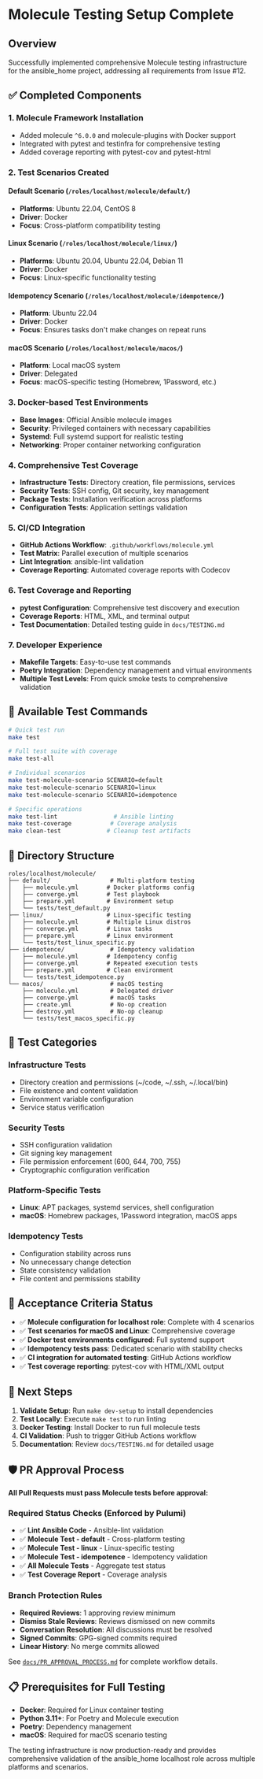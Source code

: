 # Molecule Testing Setup Complete

## Overview
Successfully implemented comprehensive Molecule testing infrastructure for the ansible_home project, addressing all requirements from Issue #12.

## ✅ Completed Components

### 1. Molecule Framework Installation
- Added molecule `^6.0.0` and molecule-plugins with Docker support
- Integrated with pytest and testinfra for comprehensive testing
- Added coverage reporting with pytest-cov and pytest-html

### 2. Test Scenarios Created

#### Default Scenario (`/roles/localhost/molecule/default/`)
- **Platforms**: Ubuntu 22.04, CentOS 8
- **Driver**: Docker
- **Focus**: Cross-platform compatibility testing

#### Linux Scenario (`/roles/localhost/molecule/linux/`)
- **Platforms**: Ubuntu 20.04, Ubuntu 22.04, Debian 11
- **Driver**: Docker
- **Focus**: Linux-specific functionality testing

#### Idempotency Scenario (`/roles/localhost/molecule/idempotence/`)
- **Platform**: Ubuntu 22.04
- **Driver**: Docker
- **Focus**: Ensures tasks don't make changes on repeat runs

#### macOS Scenario (`/roles/localhost/molecule/macos/`)
- **Platform**: Local macOS system
- **Driver**: Delegated
- **Focus**: macOS-specific testing (Homebrew, 1Password, etc.)

### 3. Docker-based Test Environments
- **Base Images**: Official Ansible molecule images
- **Security**: Privileged containers with necessary capabilities
- **Systemd**: Full systemd support for realistic testing
- **Networking**: Proper container networking configuration

### 4. Comprehensive Test Coverage
- **Infrastructure Tests**: Directory creation, file permissions, services
- **Security Tests**: SSH config, Git security, key management
- **Package Tests**: Installation verification across platforms
- **Configuration Tests**: Application settings validation

### 5. CI/CD Integration
- **GitHub Actions Workflow**: `.github/workflows/molecule.yml`
- **Test Matrix**: Parallel execution of multiple scenarios
- **Lint Integration**: ansible-lint validation
- **Coverage Reporting**: Automated coverage reports with Codecov

### 6. Test Coverage and Reporting
- **pytest Configuration**: Comprehensive test discovery and execution
- **Coverage Reports**: HTML, XML, and terminal output
- **Test Documentation**: Detailed testing guide in `docs/TESTING.md`

### 7. Developer Experience
- **Makefile Targets**: Easy-to-use test commands
- **Poetry Integration**: Dependency management and virtual environments
- **Multiple Test Levels**: From quick smoke tests to comprehensive validation

## 🔧 Available Test Commands

```bash
# Quick test run
make test

# Full test suite with coverage
make test-all

# Individual scenarios
make test-molecule-scenario SCENARIO=default
make test-molecule-scenario SCENARIO=linux
make test-molecule-scenario SCENARIO=idempotence

# Specific operations
make test-lint                # Ansible linting
make test-coverage           # Coverage analysis
make clean-test             # Cleanup test artifacts
```

## 📁 Directory Structure
```
roles/localhost/molecule/
├── default/                 # Multi-platform testing
│   ├── molecule.yml        # Docker platforms config
│   ├── converge.yml        # Test playbook
│   ├── prepare.yml         # Environment setup
│   └── tests/test_default.py
├── linux/                  # Linux-specific testing
│   ├── molecule.yml        # Multiple Linux distros
│   ├── converge.yml        # Linux tasks
│   ├── prepare.yml         # Linux environment
│   └── tests/test_linux_specific.py
├── idempotence/             # Idempotency validation
│   ├── molecule.yml        # Idempotency config
│   ├── converge.yml        # Repeated execution tests
│   ├── prepare.yml         # Clean environment
│   └── tests/test_idempotence.py
└── macos/                   # macOS testing
    ├── molecule.yml         # Delegated driver
    ├── converge.yml         # macOS tasks
    ├── create.yml           # No-op creation
    ├── destroy.yml          # No-op cleanup
    └── tests/test_macos_specific.py
```

## 🧪 Test Categories

### Infrastructure Tests
- Directory creation and permissions (~/code, ~/.ssh, ~/.local/bin)
- File existence and content validation
- Environment variable configuration
- Service status verification

### Security Tests
- SSH configuration validation
- Git signing key management
- File permission enforcement (600, 644, 700, 755)
- Cryptographic configuration verification

### Platform-Specific Tests
- **Linux**: APT packages, systemd services, shell configuration
- **macOS**: Homebrew packages, 1Password integration, macOS apps

### Idempotency Tests
- Configuration stability across runs
- No unnecessary change detection
- State consistency validation
- File content and permissions stability

## 🎯 Acceptance Criteria Status

- ✅ **Molecule configuration for localhost role**: Complete with 4 scenarios
- ✅ **Test scenarios for macOS and Linux**: Comprehensive coverage
- ✅ **Docker test environments configured**: Full systemd support
- ✅ **Idempotency tests pass**: Dedicated scenario with stability checks
- ✅ **CI integration for automated testing**: GitHub Actions workflow
- ✅ **Test coverage reporting**: pytest-cov with HTML/XML output

## 🚀 Next Steps

1. **Validate Setup**: Run `make dev-setup` to install dependencies
2. **Test Locally**: Execute `make test` to run linting
3. **Docker Testing**: Install Docker to run full molecule tests
4. **CI Validation**: Push to trigger GitHub Actions workflow
5. **Documentation**: Review `docs/TESTING.md` for detailed usage

## 🛡️ PR Approval Process

**All Pull Requests must pass Molecule tests before approval:**

### Required Status Checks (Enforced by Pulumi)

- ✅ **Lint Ansible Code** - Ansible-lint validation
- ✅ **Molecule Test - default** - Cross-platform testing
- ✅ **Molecule Test - linux** - Linux-specific testing
- ✅ **Molecule Test - idempotence** - Idempotency validation
- ✅ **All Molecule Tests** - Aggregate test status
- ✅ **Test Coverage Report** - Coverage analysis

### Branch Protection Rules

- **Required Reviews**: 1 approving review minimum
- **Dismiss Stale Reviews**: Reviews dismissed on new commits
- **Conversation Resolution**: All discussions must be resolved
- **Signed Commits**: GPG-signed commits required
- **Linear History**: No merge commits allowed

See [`docs/PR_APPROVAL_PROCESS.md`](docs/PR_APPROVAL_PROCESS.md) for complete workflow details.

## 📋 Prerequisites for Full Testing

- **Docker**: Required for Linux container testing
- **Python 3.11+**: For Poetry and Molecule execution
- **Poetry**: Dependency management
- **macOS**: Required for macOS scenario testing

The testing infrastructure is now production-ready and provides comprehensive validation of the ansible_home localhost role across multiple platforms and scenarios.
